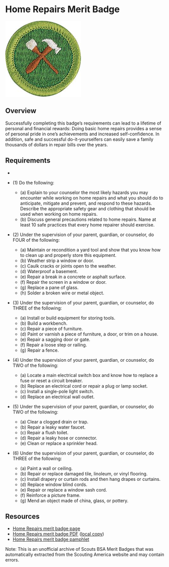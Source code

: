 

# Home Repairs Merit Badge

![Home Repairs Merit Badge](images/home-repairs-merit-badge.jpg)

## Overview



Successfully completing this badge’s requirements can lead to a lifetime of personal and financial rewards: Doing basic home repairs provides a sense of personal pride in one’s achievements and increased self-confidence. In addition, safe and successful do-it-yourselfers can easily save a family thousands of dollars in repair bills over the years.

## Requirements

* 
* (1) Do the following:
    * (a) Explain to your counselor the most likely hazards you may encounter while working on home repairs and what you should do to anticipate, mitigate and prevent, and respond to these hazards. Describe the appropriate safety gear and clothing that should be used when working on home repairs.
    * (b) Discuss general precautions related to home repairs. Name at least 10 safe practices that every home repairer should exercise.


* (2) Under the supervision of your parent, guardian, or counselor, do FOUR of the following:
    * (a) Maintain or recondition a yard tool and show that you know how to clean up and properly store this equipment.
    * (b) Weather strip a window or door.
    * (c) Caulk cracks or joints open to the weather.
    * (d) Waterproof a basement.
    * (e) Repair a break in a concrete or asphalt surface.
    * (f) Repair the screen in a window or door.
    * (g) Replace a pane of glass.
    * (h) Solder a broken wire or metal object.


* (3) Under the supervision of your parent, guardian, or counselor, do THREE of the following:
    * (a) Install or build equipment for storing tools.
    * (b) Build a workbench.
    * (c) Repair a piece of furniture.
    * (d) Paint or varnish a piece of furniture, a door, or trim on a house.
    * (e) Repair a sagging door or gate.
    * (f) Repair a loose step or railing.
    * (g) Repair a fence.


* (4) Under the supervision of your parent, guardian, or counselor, do TWO of the following:
    * (a) Locate a main electrical switch box and know how to replace a fuse or reset a circuit breaker.
    * (b) Replace an electrical cord or repair a plug or lamp socket.
    * (c) Install a single-pole light switch.
    * (d) Replace an electrical wall outlet.


* (5) Under the supervision of your parent, guardian, or counselor, do TWO of the following:
    * (a) Clear a clogged drain or trap.
    * (b) Repair a leaky water faucet.
    * (c) Repair a flush toilet.
    * (d) Repair a leaky hose or connector.
    * (e) Clean or replace a sprinkler head.


* (6) Under the supervision of your parent, guardian, or counselor, do THREE of the following:
    * (a) Paint a wall or ceiling.
    * (b) Repair or replace damaged tile, linoleum, or vinyl flooring.
    * (c) Install drapery or curtain rods and then hang drapes or curtains.
    * (d) Replace window blind cords.
    * (e) Repair or replace a window sash cord.
    * (f) Reinforce a picture frame.
    * (g) Mend an object made of china, glass, or pottery.




## Resources

- [Home Repairs merit badge page](https://www.scouting.org/merit-badges/home-repairs/)
- [Home Repairs merit badge PDF](https://filestore.scouting.org/filestore/Merit_Badge_ReqandRes/Pamphlets/Home%20Repairs_2024.pdf) ([local copy](files/home-repairs-merit-badge.pdf))
- [Home Repairs merit badge pamphlet](https://www.scoutshop.org/home-repairs-merit-badge-pamphlet-656899.html)

Note: This is an unofficial archive of Scouts BSA Merit Badges that was automatically extracted from the Scouting America website and may contain errors.